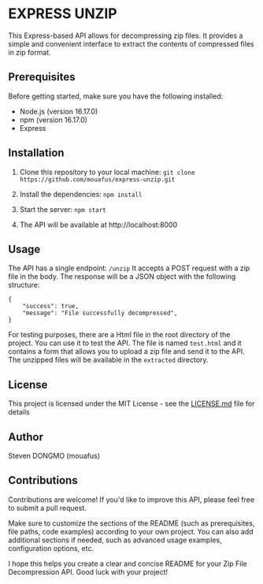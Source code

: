 # EXPRESS UNZIP

This Express-based API allows for decompressing zip files. It provides a simple and convenient interface to extract the
contents of compressed files in zip format.

## Prerequisites

Before getting started, make sure you have the following installed:

- Node.js (version 16.17.0)
- npm (version 16.17.0)
- Express

## Installation

1. Clone this repository to your local machine:
   ``` git clone https://github.com/mouafus/express-unzip.git ```

2. Install the dependencies:
   ``` npm install ```

3. Start the server:
   ``` npm start ```

4. The API will be available at http://localhost:8000

## Usage

The API has a single endpoint: ``` /unzip ```
It accepts a POST request with a zip file in the body. The response will be a JSON object with the following structure:

```
{
    "success": true,
    "message": "File successfully decompressed",
}
```

For testing purposes, there are a Html file in the root directory of the project. You can use it to test the API.
The file is named ``` test.html ``` and it contains a form that allows you to upload a zip file and send it to the API.
The unzipped files will be available in the ``` extracted ``` directory.

## License

This project is licensed under the MIT License - see the [LICENSE.md](LICENSE.md) file for details

## Author

Steven DONGMO (mouafus)

## Contributions

Contributions are welcome! If you'd like to improve this API, please feel free to submit a pull request.

Make sure to customize the sections of the README (such as prerequisites, file paths, code examples) according to your
own project. You can also add additional sections if needed, such as advanced usage examples, configuration options,
etc.

I hope this helps you create a clear and concise README for your Zip File Decompression API. Good luck with your
project!